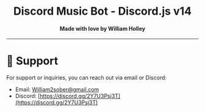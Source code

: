 <h1 align="center">
   Discord Music Bot - Discord.js v14
</h1>
<h4 align="center">Made with love by William Holley</h4>

---------

# 💖 Support
For support or inquiries, you can reach out via email or Discord:

- Email: [William2sober@gmail.com](mailto:William2sober@gmail.com)
- Discord: [https://discord.gg/2Y7U3Psj3T](https://discord.gg/2Y7U3Psj3T)
